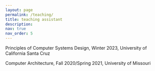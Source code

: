 ```yaml
---
layout: page
permalink: /teaching/
title: teaching assistant
description: 
nav: true
nav_order: 5
---
```


Principles of Computer Systems Design, Winter 2023, University of California Santa Cruz


Computer Architecture, Fall 2020/Spring 2021, University of Missouri